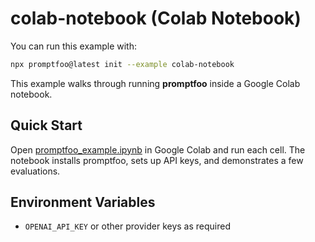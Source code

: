 # colab-notebook (Colab Notebook)

You can run this example with:

```bash
npx promptfoo@latest init --example colab-notebook
```

This example walks through running **promptfoo** inside a Google Colab notebook.

## Quick Start

Open [promptfoo_example.ipynb](./promptfoo_example.ipynb) in Google Colab and run each cell. The notebook installs promptfoo, sets up API keys, and demonstrates a few evaluations.

## Environment Variables

- `OPENAI_API_KEY` or other provider keys as required
